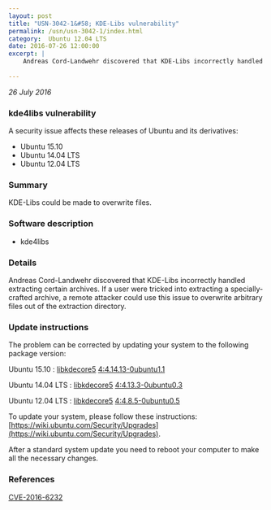 ```yaml
---
layout: post
title: "USN-3042-1&#58; KDE-Libs vulnerability"
permalink: /usn/usn-3042-1/index.html
category:  Ubuntu 12.04 LTS
date: 2016-07-26 12:00:00
excerpt: |
    Andreas Cord-Landwehr discovered that KDE-Libs incorrectly handled extracting certain archives. If a user were tricked into extracting a specially-crafted archive, a remote attacker could use this issue to overwrite arbitrary files out of the extraction directory. 
    
--- 
```

 
 

*26 July 2016*

### kde4libs vulnerability

A security issue affects these releases of Ubuntu and its derivatives:

* Ubuntu 15.10
* Ubuntu 14.04 LTS
* Ubuntu 12.04 LTS

### Summary

KDE-Libs could be made to overwrite files. 

### Software description

* kde4libs 

### Details

Andreas Cord-Landwehr discovered that KDE-Libs incorrectly handled extracting certain archives. If a user were tricked into extracting a specially-crafted archive, a remote attacker could use this issue to overwrite arbitrary files out of the extraction directory. 

### Update instructions

The problem can be corrected by updating your system to the following package version:

Ubuntu 15.10
 : [libkdecore5](https://launchpad.net/ubuntu/+source/kde4libs) <span> [4:4.14.13-0ubuntu1.1](https://launchpad.net/ubuntu/+source/kde4libs/4:4.14.13-0ubuntu1.1) </span> 

Ubuntu 14.04 LTS
 : [libkdecore5](https://launchpad.net/ubuntu/+source/kde4libs) <span> [4:4.13.3-0ubuntu0.3](https://launchpad.net/ubuntu/+source/kde4libs/4:4.13.3-0ubuntu0.3) </span> 

Ubuntu 12.04 LTS
 : [libkdecore5](https://launchpad.net/ubuntu/+source/kde4libs) <span> [4:4.8.5-0ubuntu0.5](https://launchpad.net/ubuntu/+source/kde4libs/4:4.8.5-0ubuntu0.5) </span> 

To update your system, please follow these instructions: [https://wiki.ubuntu.com/Security/Upgrades](https://wiki.ubuntu.com/Security/Upgrades).

After a standard system update you need to reboot your computer to make all the necessary changes. 

### References

 
 [CVE-2016-6232](http://people.ubuntu.com/~ubuntu-security/cve/CVE-2016-6232)
 

